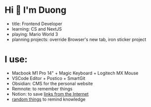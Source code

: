 # Hi 👋 I'm Duong

- title: Frontend Developer
- learning: CS and NextJS
- playing: Mario World 3
- planning projects: override Browser's new tab, iron sticker project

# I use:

- Macbook M1 Pro 14" + Magic Keyboard + Logitech MX Mouse
- VSCode Editor + Postico + SmartGit
- Obsidian: CMS for the personal website
- Remnote: to remember things
- Notion: to save [links from the Internet](https://duongital.notion.site/duongital/b19191accb244558a911494fd0f4bde7)
- [random things](/random) to remind knowledge
